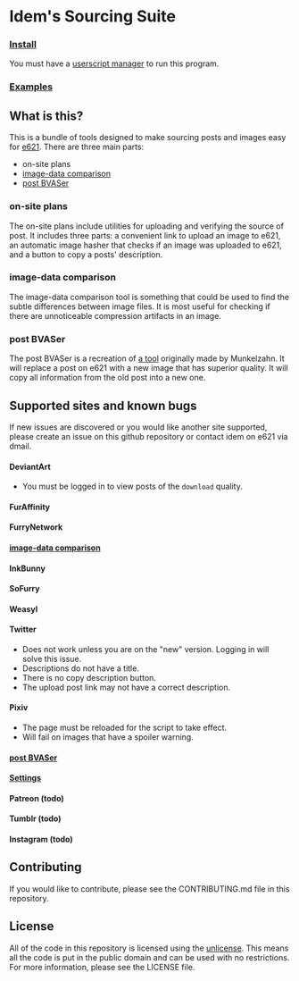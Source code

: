 # Idem's Sourcing Suite

### [Install](https://raw.githubusercontent.com/DonovanDMC/Idems-Sourcing-Suite/master/distribution/main.user.js)
You must have a [userscript manager](https://greasyfork.org/en) to run this program.

### [Examples](https://imgur.com/a/R96CNCz)

## What is this?
This is a bundle of tools designed to make sourcing posts and images easy for [e621](https://e621.net). There are three main parts:

* on-site plans
* [image-data comparison](https://e621.net/extensions/image_compare)
* [post BVASer](https://e621.net/extensions/upload_bvas)

### on-site plans
The on-site plans include utilities for uploading and verifying the source of post. It includes three parts: a convenient link to upload an image to e621, an automatic image hasher that checks if an image was uploaded to e621, and a button to copy a posts' description.

### image-data comparison
The image-data comparison tool is something that could be used to find the subtle differences between image files. It is most useful for checking if there are unnoticeable compression artifacts in an image.

### post BVASer
The post BVASer is a recreation of [a tool](https://e621.net/forum/show/87369) originally made by Munkelzahn. It will replace a post on e621 with a new image that has superior quality. It will copy all information from the old post into a new one.

## Supported sites and known bugs
If new issues are discovered or you would like another site supported, please create an issue on this github repository or contact idem on e621 via dmail.

#### DeviantArt
* You must be logged in to view posts of the `download` quality.
#### FurAffinity
#### FurryNetwork
#### [image-data comparison](https://e621.net/extensions/image_compare)
#### InkBunny
#### SoFurry
#### Weasyl
#### Twitter
* Does not work unless you are on the "new" version. Logging in will solve this issue.
* Descriptions do not have a title.
* There is no copy description button.
* The upload post link may not have a correct description.
#### Pixiv
* The page must be reloaded for the script to take effect.
* Will fail on images that have a spoiler warning.
#### [post BVASer](https://e621.net/extensions/upload_bvas)
#### [Settings](https://e621.net/extensions)

#### Patreon (todo)
#### Tumblr (todo)
#### Instagram (todo)

## Contributing
If you would like to contribute, please see the CONTRIBUTING.md file in this repository.

## License
All of the code in this repository is licensed using the [unlicense](https://unlicense.org/). This means all the code is put in the public domain and can be used with no restrictions. For more information, please see the LICENSE file.
